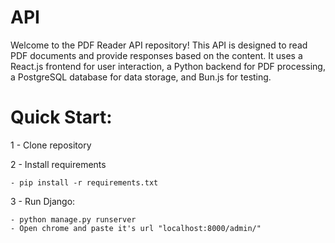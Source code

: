 # API

Welcome to the PDF Reader API repository! This API is designed to read PDF documents and provide responses based on the content. It uses a React.js frontend for user interaction, a Python backend for PDF processing, a PostgreSQL database for data storage, and Bun.js for testing.


# Quick Start:

1 - Clone repository

2 - Install requirements

    - pip install -r requirements.txt

3 - Run Django:

    - python manage.py runserver
    - Open chrome and paste it's url "localhost:8000/admin/"
